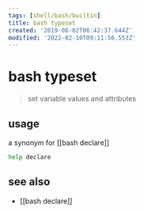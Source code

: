 ```yaml
---
tags: [shell/bash/builtin]
title: bash typeset
created: '2019-08-02T06:42:37.644Z'
modified: '2022-02-10T09:11:56.553Z'
---
```


# bash typeset

> set variable values and attributes

## usage

a synonym for [[bash declare]]

```sh
help declare
```

## see also

- [[bash declare]]
